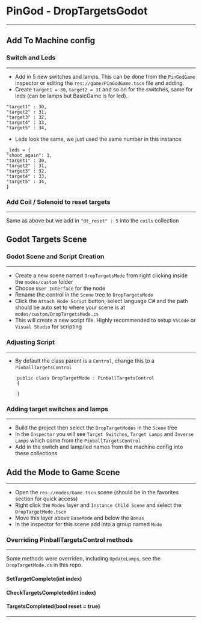 # PinGod - DropTargetsGodot
---

## Add To Machine config

### Switch and Leds
---

- Add in 5 new switches and lamps. This can be done from the `PinGodGame` inspector or editing the `res://game/PinGodGame.tscn` file and adding.
- Create `target1 = 30`, `target2 = 31` and so on for the switches, same for leds (can be lamps but BasicGame is for led).

```
"target1" : 30,
"target2" : 31,
"target3" : 32,
"target4" : 33,
"target5" : 34,
```

- Leds look the same, we just used the same number in this instance

```
_leds = {
"shoot_again": 1,
"target1" : 30,
"target2" : 31,
"target3" : 32,
"target4" : 33,
"target5" : 34,
}
```

### Add Coil / Solenoid to reset targets
---

Same as above but we add in `"dt_reset" : 5` into the `coils` collection

## Godot Targets Scene

### Godot Scene and Script Creation
---

- Create a new scene named `DropTargetsMode` from right clicking inside the `modes/custom` folder
- Choose `User Interface` for the node
- Rename the control in the `Scene` tree to `DropTargetsMode`
- Click the `Attach Node Script` button, select language C# and the path should be auto set to where your scene is at `modes/custom/DropTargetsMode.cs`
- This will create a new script file. Highly recommended to setup `VSCode` or `Visual Studio` for scripting


### Adjusting Script
---

- By default the class parent is a `Control`, change this to a `PinballTargetsControl`

```
    public class DropTargetMode : PinballTargetsControl
    {

    }
```

### Adding target switches and lamps
---

- Build the project then select the `DropTargetModes` in the `Scene` tree
- In the `Inspector` you will see `Target Switches`, `Target Lamps` and `Inverse Lamps` which come from the `PinballTargetsControl`
- Add in the switch and lamp/led names from the machine config into these collections

## Add the Mode to Game Scene
---

- Open the `res://modes/Game.tscn` scene (should be in the favorites section for quick access)
- Right click the `Modes` layer and `Instance Child Scene` and select the `DropTargetMode.tscn`
- Move this layer above `BaseMode` and below the `Bonus`
- In the inspector for this scene add into a group named `Mode` 

### Overriding PinballTargetsControl methods
---

Some methods were overriden, including `UpdateLamps`, see the `DropTargetMode.cs` in this repo.

#### SetTargetComplete(int index)

#### CheckTargetsCompleted(int index)

#### TargetsCompleted(bool reset = true)
---

